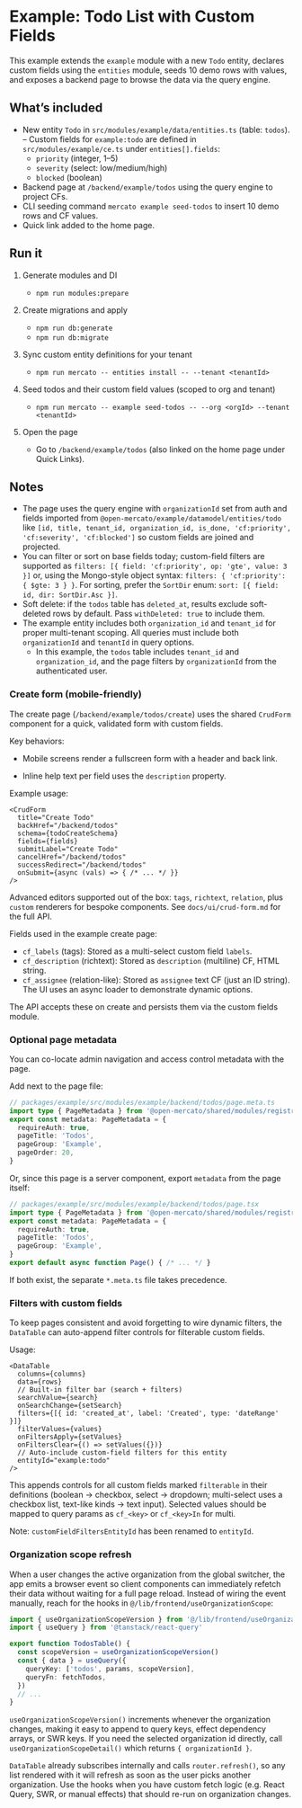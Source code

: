 # Example: Todo List with Custom Fields

This example extends the `example` module with a new `Todo` entity, declares custom fields using the `entities` module, seeds 10 demo rows with values, and exposes a backend page to browse the data via the query engine.

## What’s included
- New entity `Todo` in `src/modules/example/data/entities.ts` (table: `todos`).
– Custom fields for `example:todo` are defined in `src/modules/example/ce.ts` under `entities[].fields`:
  - `priority` (integer, 1–5)
  - `severity` (select: low/medium/high)
  - `blocked` (boolean)
- Backend page at `/backend/example/todos` using the query engine to project CFs.
- CLI seeding command `mercato example seed-todos` to insert 10 demo rows and CF values.
- Quick link added to the home page.

## Run it
1) Generate modules and DI
   - `npm run modules:prepare`

2) Create migrations and apply
   - `npm run db:generate`
   - `npm run db:migrate`

3) Sync custom entity definitions for your tenant
   - `npm run mercato -- entities install -- --tenant <tenantId>`

4) Seed todos and their custom field values (scoped to org and tenant)
   - `npm run mercato -- example seed-todos -- --org <orgId> --tenant <tenantId>`

5) Open the page
   - Go to `/backend/example/todos` (also linked on the home page under Quick Links).

## Notes
- The page uses the query engine with `organizationId` set from auth and fields imported from `@open-mercato/example/datamodel/entities/todo` like `[id, title, tenant_id, organization_id, is_done, 'cf:priority', 'cf:severity', 'cf:blocked']` so custom fields are joined and projected.
- You can filter or sort on base fields today; custom-field filters are supported as `filters: [{ field: 'cf:priority', op: 'gte', value: 3 }]` or, using the Mongo-style object syntax: `filters: { 'cf:priority': { $gte: 3 } }`. For sorting, prefer the `SortDir` enum: `sort: [{ field: id, dir: SortDir.Asc }]`.
- Soft delete: if the `todos` table has `deleted_at`, results exclude soft-deleted rows by default. Pass `withDeleted: true` to include them.
- The example entity includes both `organization_id` and `tenant_id` for proper multi-tenant scoping. All queries must include both `organizationId` and `tenantId` in query options.
  - In this example, the `todos` table includes `tenant_id` and `organization_id`, and the page filters by `organizationId` from the authenticated user.

### Create form (mobile-friendly)
The create page (`/backend/example/todos/create`) uses the shared `CrudForm` component for a quick, validated form with custom fields.

Key behaviors:
- Mobile screens render a fullscreen form with a header and back link.
  
- Inline help text per field uses the `description` property.

Example usage:

```tsx
<CrudForm
  title="Create Todo"
  backHref="/backend/todos"
  schema={todoCreateSchema}
  fields={fields}
  submitLabel="Create Todo"
  cancelHref="/backend/todos"
  successRedirect="/backend/todos"
  onSubmit={async (vals) => { /* ... */ }}
/>
```

Advanced editors supported out of the box: `tags`, `richtext`, `relation`, plus `custom` renderers for bespoke components. See `docs/ui/crud-form.md` for the full API.

Fields used in the example create page:
- `cf_labels` (tags): Stored as a multi-select custom field `labels`.
- `cf_description` (richtext): Stored as `description` (multiline) CF, HTML string.
- `cf_assignee` (relation-like): Stored as `assignee` text CF (just an ID string). The UI uses an async loader to demonstrate dynamic options.

The API accepts these on create and persists them via the custom fields module.

### Optional page metadata
You can co-locate admin navigation and access control metadata with the page.

Add next to the page file:

```ts
// packages/example/src/modules/example/backend/todos/page.meta.ts
import type { PageMetadata } from '@open-mercato/shared/modules/registry'
export const metadata: PageMetadata = {
  requireAuth: true,
  pageTitle: 'Todos',
  pageGroup: 'Example',
  pageOrder: 20,
}
```

Or, since this page is a server component, export `metadata` from the page itself:

```ts
// packages/example/src/modules/example/backend/todos/page.tsx
import type { PageMetadata } from '@open-mercato/shared/modules/registry'
export const metadata: PageMetadata = {
  requireAuth: true,
  pageTitle: 'Todos',
  pageGroup: 'Example',
}
export default async function Page() { /* ... */ }
```

If both exist, the separate `*.meta.ts` file takes precedence.

### Filters with custom fields

To keep pages consistent and avoid forgetting to wire dynamic filters, the `DataTable` can auto-append filter controls for filterable custom fields.

Usage:

```tsx
<DataTable
  columns={columns}
  data={rows}
  // Built-in filter bar (search + filters)
  searchValue={search}
  onSearchChange={setSearch}
  filters={[{ id: 'created_at', label: 'Created', type: 'dateRange' }]}
  filterValues={values}
  onFiltersApply={setValues}
  onFiltersClear={() => setValues({})}
  // Auto-include custom-field filters for this entity
  entityId="example:todo"
/>
```

This appends controls for all custom fields marked `filterable` in their definitions (boolean → checkbox, select → dropdown; multi-select uses a checkbox list, text-like kinds → text input). Selected values should be mapped to query params as `cf_<key>` or `cf_<key>In` for multi.

Note: `customFieldFiltersEntityId` has been renamed to `entityId`.

### Organization scope refresh

When a user changes the active organization from the global switcher, the app emits a browser event so client components can immediately refetch their data without waiting for a full page reload. Instead of wiring the event manually, reach for the hooks in `@/lib/frontend/useOrganizationScope`:

```ts
import { useOrganizationScopeVersion } from '@/lib/frontend/useOrganizationScope'
import { useQuery } from '@tanstack/react-query'

export function TodosTable() {
  const scopeVersion = useOrganizationScopeVersion()
  const { data } = useQuery({
    queryKey: ['todos', params, scopeVersion],
    queryFn: fetchTodos,
  })
  // ...
}
```

`useOrganizationScopeVersion()` increments whenever the organization changes, making it easy to append to query keys, effect dependency arrays, or SWR keys. If you need the selected organization id directly, call `useOrganizationScopeDetail()` which returns `{ organizationId }`.

`DataTable` already subscribes internally and calls `router.refresh()`, so any list rendered with it will refresh as soon as the user picks another organization. Use the hooks when you have custom fetch logic (e.g. React Query, SWR, or manual effects) that should re-run on organization changes.
